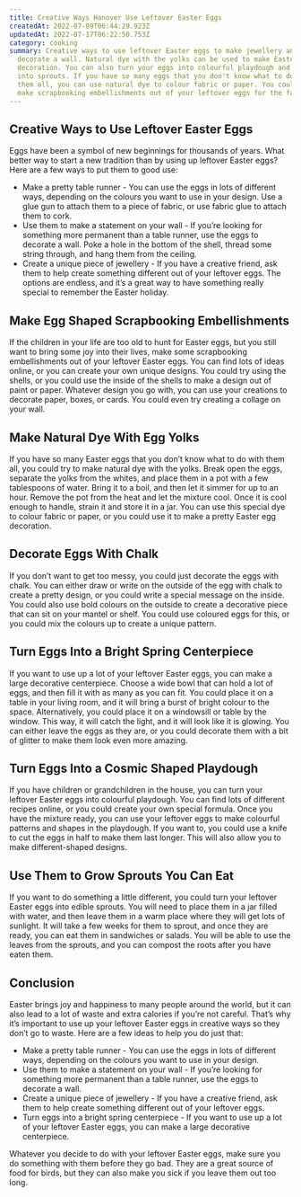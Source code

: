```yaml
---
title: Creative Ways Hanover Use Leftover Easter Eggs
createdAt: 2022-07-09T06:44:29.923Z
updatedAt: 2022-07-17T06:22:50.753Z
category: cooking
summary: Creative ways to use leftover Easter eggs to make jewellery and
  decorate a wall. Natural dye with the yolks can be used to make Easter egg
  decoration. You can also turn your eggs into colourful playdough and grow them
  into sprouts. If you have so many eggs that you don't know what to do with
  them all, you can use natural dye to colour fabric or paper. You could also
  make scrapbooking embellishments out of your leftover eggs for the family.
---
```


## Creative Ways to Use Leftover Easter Eggs

Eggs have been a symbol of new beginnings for thousands of years. What better way to start a new tradition than by using up leftover Easter eggs? Here are a few ways to put them to good use:

- Make a pretty table runner - You can use the eggs in lots of different ways, depending on the colours you want to use in your design. Use a glue gun to attach them to a piece of fabric, or use fabric glue to attach them to cork.
- Use them to make a statement on your wall - If you’re looking for something more permanent than a table runner, use the eggs to decorate a wall. Poke a hole in the bottom of the shell, thread some string through, and hang them from the ceiling.
- Create a unique piece of jewellery - If you have a creative friend, ask them to help create something different out of your leftover eggs. The options are endless, and it’s a great way to have something really special to remember the Easter holiday.

## Make Egg Shaped Scrapbooking Embellishments

If the children in your life are too old to hunt for Easter eggs, but you still want to bring some joy into their lives, make some scrapbooking embellishments out of your leftover Easter eggs. You can find lots of ideas online, or you can create your own unique designs. You could try using the shells, or you could use the inside of the shells to make a design out of paint or paper. Whatever design you go with, you can use your creations to decorate paper, boxes, or cards. You could even try creating a collage on your wall.

## Make Natural Dye With Egg Yolks

If you have so many Easter eggs that you don’t know what to do with them all, you could try to make natural dye with the yolks. Break open the eggs, separate the yolks from the whites, and place them in a pot with a few tablespoons of water. Bring it to a boil, and then let it simmer for up to an hour. Remove the pot from the heat and let the mixture cool. Once it is cool enough to handle, strain it and store it in a jar. You can use this special dye to colour fabric or paper, or you could use it to make a pretty Easter egg decoration.

## Decorate Eggs With Chalk

If you don’t want to get too messy, you could just decorate the eggs with chalk. You can either draw or write on the outside of the egg with chalk to create a pretty design, or you could write a special message on the inside. You could also use bold colours on the outside to create a decorative piece that can sit on your mantel or shelf. You could use coloured eggs for this, or you could mix the colours up to create a unique pattern.

## Turn Eggs Into a Bright Spring Centerpiece

If you want to use up a lot of your leftover Easter eggs, you can make a large decorative centerpiece. Choose a wide bowl that can hold a lot of eggs, and then fill it with as many as you can fit. You could place it on a table in your living room, and it will bring a burst of bright colour to the space. Alternatively, you could place it on a windowsill or table by the window. This way, it will catch the light, and it will look like it is glowing. You can either leave the eggs as they are, or you could decorate them with a bit of glitter to make them look even more amazing.

## Turn Eggs Into a Cosmic Shaped Playdough

If you have children or grandchildren in the house, you can turn your leftover Easter eggs into colourful playdough. You can find lots of different recipes online, or you could create your own special formula. Once you have the mixture ready, you can use your leftover eggs to make colourful patterns and shapes in the playdough. If you want to, you could use a knife to cut the eggs in half to make them last longer. This will also allow you to make different-shaped designs.

## Use Them to Grow Sprouts You Can Eat

If you want to do something a little different, you could turn your leftover Easter eggs into edible sprouts. You will need to place them in a jar filled with water, and then leave them in a warm place where they will get lots of sunlight. It will take a few weeks for them to sprout, and once they are ready, you can eat them in sandwiches or salads. You will be able to use the leaves from the sprouts, and you can compost the roots after you have eaten them.

## Conclusion

Easter brings joy and happiness to many people around the world, but it can also lead to a lot of waste and extra calories if you’re not careful. That’s why it’s important to use up your leftover Easter eggs in creative ways so they don’t go to waste. Here are a few ideas to help you do just that:

- Make a pretty table runner - You can use the eggs in lots of different ways, depending on the colours you want to use in your design.
- Use them to make a statement on your wall - If you’re looking for something more permanent than a table runner, use the eggs to decorate a wall.
- Create a unique piece of jewellery - If you have a creative friend, ask them to help create something different out of your leftover eggs.
- Turn eggs into a bright spring centerpiece - If you want to use up a lot of your leftover Easter eggs, you can make a large decorative centerpiece.

Whatever you decide to do with your leftover Easter eggs, make sure you do something with them before they go bad. They are a great source of food for birds, but they can also make you sick if you leave them out too long.
